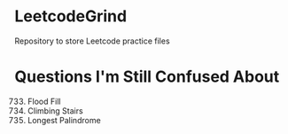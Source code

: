 # LeetcodeGrind

Repository to store Leetcode practice files

# Questions I'm Still Confused About

733. Flood Fill
70. Climbing Stairs
409. Longest Palindrome
